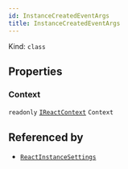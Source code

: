 ```yaml
---
id: InstanceCreatedEventArgs
title: InstanceCreatedEventArgs
---
```


Kind: `class`



## Properties
### Context
`readonly`  [`IReactContext`](IReactContext) `Context`






## Referenced by
- [`ReactInstanceSettings`](ReactInstanceSettings)
